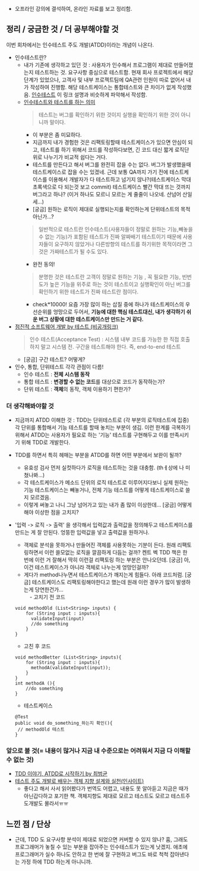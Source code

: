 - 오프라인 강의에 결석하여, 온라인 자료를 보고 정리함.
## 정리 / 궁금한 것 / 더 공부해야할 것
이번 회차에서는 인수테스트 주도 개발(ATDD)이라는 개념이 나온다. 
- 인수테스트란? 
  - 내가 기존에 생각하고 있던 것 : 사용자가 인수해서 프로그램이 제대로 만들어졌는지 테스트하는 것. 요구사항 중심으로 테스트함. 현재 회사 프로젝트에서 해당 단계가 있었으나, 고객사 및 내부 프로젝트팀에 QA관련 인원이 따로 없어서 내가 작성하여 진행함. 해당 테스트케이스는 통합테스트와 큰 차이가 없게 작성했음. [인수테스트](http://www.jidum.com/jidums/view.do?jidumId=563) 이 링크 설명과 비슷하게 파악해서 작성함. 
  - [인수테스트와 테스트를 하는 의미](http://egloos.zum.com/stagile/v/2632377)
    > 테스트는 버그를 확인하기 위한 것이지 실행을 확인하기 위한 것이 아니니까 말이다. 
    - 이 부분은 좀 미묘하다. 
    - 지금까지 내가 경험한 것은 리팩토링할때 테스트케이스가 있으면 안심이 되고, 테스트를 하기 위해서 코드를 작성하다보면, 긴 코드 대신 짧게 로직단위로 나누기가 비교적 쉽다는 거다. 
    - 테스트를 만든다고 해서 버그를 완전히 잡을 수는 없다. 버그가 발생했을때 테스트케이스로 잡을 수는 있겠네. 근데 보통 QA까지 가기 전에 테스트케이스를 이용해서 개발자가 다 테스트하고 넘기지 않나?(테스트케이스 막대 초록색으로 다 되는것 보고 commit) 테스트케이스 빨간 막대 뜨는 것까지 버그라고 하나? (이거 하나도 모르니 모르는 게 줄줄이 나오네. 산넘어 산일세...) 
    - [궁금] 원하는 로직이 제대로 실행되는지를 확인하는게 단위테스트의 목적 아닌가...?
    > 일반적으로 테스트란 인수테스트(사용자들이 정말로 원하는 기능,빼놓을 수 없는 기능)가 포함된 테스트가 진짜 알짜배기 테스트이기 때문에 사용자들이 요구하지 않았거나 다른방향의 테스트를 하기위한 목적이라면 그것은 가짜테스트가 될 수도 있다. 
    - 완전 동의!
    > 분명한 것은 테스트란 고객이 정말로 원하는 기능 , 꼭 필요한 기능, 빈번도가 높은 기능을 위주로 하는 것이 테스트이고 실행확인이 아닌 버그를 확인하기 위한 테스트가 진짜 테스트란 점이다.
    - check*10000! 요즘 가장 많이 하는 삽질 중에 하나가 테스트케이스의 우선순위를 엉망으로 두어서, **기능에 대한 핵심 테스트대신, 내가 생각하기 쉬운 버그 상황에 대한 테스트케이스만 만드는 거 같다.**
- [점진적 소프트웨어 개발 by 테스트 (비공개링크)](https://nextstep.camp/courses/-KxqIISQT-160AGeJrJ_/-KxqLjkLpQyT7h8WcpZJ/lessons/-KxqdgnxnWpWlItOPGZo)
  > 인수 테스트(Acceptance Test) : 시스템 내부 코드를 가능한 한 직접 호출하지 말고 시스템 전. 구간을 테스트해야 한다. 즉, end-to-end 테스트
  - [궁금] 구간 테스트? 어떻게?
- 인수, 통합, 단위테스트 각각 관점이 다름! 
  - 인수 테스트 : **전체 시스템 동작**
  - 통합 테스트 : **변경할 수 없는 코드**를 대상으로 코드가 동작하는가?
  - 단위 테스트 : **객체**의 동작, 객체 이용하기 편한가?

### 더 생각해봐야할 것
- 지금까지 ATDD 이해한 것 : TDD는 단위테스트로 (각 부분의 로직테스트에 집중) 각 단위를 통합해서 기능 테스트를 할때 놓치는 부분이 생김. 이런 한계를 극복하기 위해서 ATDD는 사용자가 필요로 하는 '기능' 테스트를 구현해두고 이를 만족시키기 위해 TDD로 개발한다.
- TDD를 하면서 특히 헤매는 부분을 ATDD를 하면 어떤 부분에서 보완이 될까?
  - 유효성 검사 먼저 실컷하다가 로직을 테스트하는 것을 대충함. (thㅔ상에 나 미쳤나봐...)
  - 각 테스트케이스가 메소드 단위의 로직 테스트로 이루어지다보니 실제 원하는 기능 테스트케이스는 빼놓거나, 전체 기능 테스트를 어떻게 테스트케이스로 쓸지 모르겠음.
  - 이렇게 써놓고 나니 그냥 넘어가고 있는 내가 좀 많이 이상한데... [궁금] 어떻게 해야 이상한 점을 고치지?
- '입력 -> 로직 -> 출력' 을 생각해서 입력값과 출력값을 정의해두고 테스트케이스를 만드는 게 잘 안된다. 엉뚱한 입력값을 넣고 출력값을 원하거나. 
    - 객체로 분석을 못하거나 만들어진 객체를 사용못하는 기분이 든다. 원래 리팩토링하면서 이런 쓸모없는 로직을 깔끔하게 다듬는 걸까? 켄트 벡 TDD 책은 한 번에 이런 거 잘해서 딱히 이런걸 리팩토링 하는 부분은 안나오던데.
    [궁금] 아, 이건 테스트케이스가 아니라 객체로 나누는게 엉망인걸까? 
    - 게다가 method나누면서 테스트케이스가 깨지는게 힘들다. 아래 코드처럼. [궁금] 테스트케이스도 리팩토링해야한다고 했는데 원래 이런 경우가 많이 발생하는게 당연한건가...  
     - 고치기 전 코드  
        
    ```
    void methodOld (List<String> inputs) {
        for (String input : inputs){
          validateInput(input)
          //do something
        }
    }
    ```
  
     - 고친 후 코드
       
    ```
    void methodBetter (List<String> inputs){
        for (String input : inputs){
          methodA(validateInput(input));    
        }
    }
    int methodA (){
        //do something
    }
    ``` 
  
     - 테스트케이스
      
    ```
    @Test
    public void do_something_하는지 확인(){
     // methodOld 테스트
   }
    ```

### 앞으로 볼 것(= 내용이 많거나 지금 내 수준으로는 어려워서 지금 다 이해할 수 없는 것)
- [TDD 이야기, ATDD로 시작하기 by 최범균](http://javacan.tistory.com/entry/TDD-ATDD)
- [테스트 주도 개발로 배우는 객체 지향 설계와 실천(인사이트)](http://www.insightbook.co.kr/book/programming-insight/테스트-주도-개발로-배우는-객체-지향-설계와-실천)
  - 좋다고 해서 사서 읽어봤다가 번역도 어렵고, 내용도 못 알아듣고 지금은 때가 아닌갑다하고 포기한 책. 객체지향도 제대로 모르고 테스트도 모르고 테스트주도개발도 몰라서ㅠㅠ

## 느낀 점 / 단상
- 근데, TDD 도 요구사항 분석이 제대로 되었으면 커버할 수 있지 않나? 훔, 그래도 프로그래머가 놓칠 수 있는 부분을 잡아주는 인수테스트가 있는게 낫겠지. 애초에 프로그래머가 실수 하나도 안하고 한 번에 잘 구현하고 버그도 바로 척척 잡아낸다는 가정 하에 TDD 하는게 아니니까.

